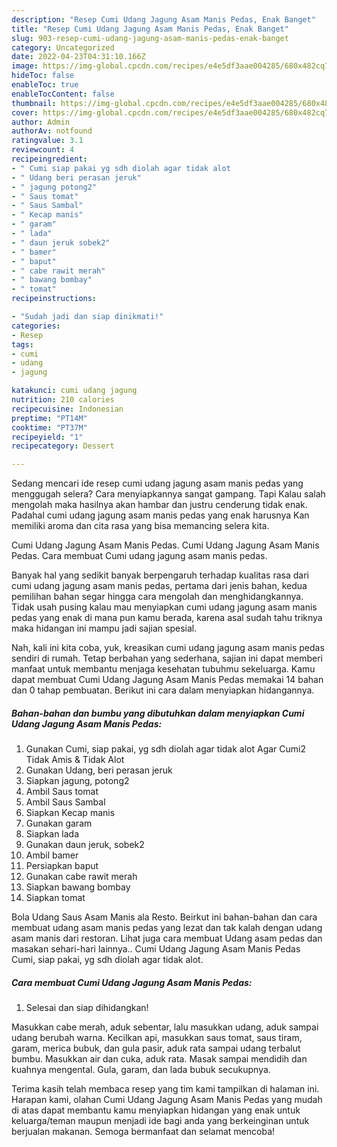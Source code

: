```yaml
---
description: "Resep Cumi Udang Jagung Asam Manis Pedas, Enak Banget"
title: "Resep Cumi Udang Jagung Asam Manis Pedas, Enak Banget"
slug: 903-resep-cumi-udang-jagung-asam-manis-pedas-enak-banget
category: Uncategorized
date: 2022-04-23T04:31:10.166Z
image: https://img-global.cpcdn.com/recipes/e4e5df3aae004285/680x482cq70/cumi-udang-jagung-asam-manis-pedas-foto-resep-utama.jpg
hideToc: false
enableToc: true
enableTocContent: false
thumbnail: https://img-global.cpcdn.com/recipes/e4e5df3aae004285/680x482cq70/cumi-udang-jagung-asam-manis-pedas-foto-resep-utama.jpg
cover: https://img-global.cpcdn.com/recipes/e4e5df3aae004285/680x482cq70/cumi-udang-jagung-asam-manis-pedas-foto-resep-utama.jpg
author: Admin
authorAv: notfound
ratingvalue: 3.1
reviewcount: 4
recipeingredient:
- " Cumi siap pakai yg sdh diolah agar tidak alot                      Agar Cumi2 Tidak Amis  Tidak Alot"
- " Udang beri perasan jeruk"
- " jagung potong2"
- " Saus tomat"
- " Saus Sambal"
- " Kecap manis"
- " garam"
- " lada"
- " daun jeruk sobek2"
- " bamer"
- " baput"
- " cabe rawit merah"
- " bawang bombay"
- " tomat"
recipeinstructions:

- "Sudah jadi dan siap dinikmati!"
categories:
- Resep
tags:
- cumi
- udang
- jagung

katakunci: cumi udang jagung 
nutrition: 210 calories
recipecuisine: Indonesian
preptime: "PT14M"
cooktime: "PT37M"
recipeyield: "1"
recipecategory: Dessert

---
```



Sedang mencari ide resep cumi udang jagung asam manis pedas yang menggugah selera? Cara menyiapkannya sangat gampang. Tapi Kalau salah mengolah maka hasilnya akan hambar dan justru cenderung tidak enak. Padahal cumi udang jagung asam manis pedas yang enak harusnya Kan memiliki aroma dan cita rasa yang bisa memancing selera kita.


Cumi Udang Jagung Asam Manis Pedas. Cumi Udang Jagung Asam Manis Pedas. Cara membuat Cumi udang jagung asam manis pedas.

Banyak hal yang sedikit banyak berpengaruh terhadap kualitas rasa dari cumi udang jagung asam manis pedas, pertama dari jenis bahan, kedua pemilihan bahan segar hingga cara mengolah dan menghidangkannya. Tidak usah pusing kalau mau menyiapkan cumi udang jagung asam manis pedas yang enak di mana pun kamu berada, karena asal sudah tahu triknya maka hidangan ini mampu jadi sajian spesial.


Nah, kali ini kita coba, yuk, kreasikan cumi udang jagung asam manis pedas sendiri di rumah. Tetap berbahan yang sederhana, sajian ini dapat memberi manfaat untuk membantu menjaga kesehatan tubuhmu sekeluarga. Kamu dapat membuat Cumi Udang Jagung Asam Manis Pedas memakai 14 bahan dan 0 tahap pembuatan. Berikut ini cara dalam menyiapkan hidangannya.

<!--inarticleads1-->

##### Bahan-bahan dan bumbu yang dibutuhkan dalam menyiapkan Cumi Udang Jagung Asam Manis Pedas:

1. Gunakan  Cumi, siap pakai, yg sdh diolah agar tidak alot                      Agar Cumi2 Tidak Amis &amp; Tidak Alot
1. Gunakan  Udang, beri perasan jeruk
1. Siapkan  jagung, potong2
1. Ambil  Saus tomat
1. Ambil  Saus Sambal
1. Siapkan  Kecap manis
1. Gunakan  garam
1. Siapkan  lada
1. Gunakan  daun jeruk, sobek2
1. Ambil  bamer
1. Persiapkan  baput
1. Gunakan  cabe rawit merah
1. Siapkan  bawang bombay
1. Siapkan  tomat


Bola Udang Saus Asam Manis ala Resto. Beirkut ini bahan-bahan dan cara membuat udang asam manis pedas yang lezat dan tak kalah dengan udang asam manis dari restoran. Lihat juga cara membuat Udang asam pedas dan masakan sehari-hari lainnya.. Cumi Udang Jagung Asam Manis Pedas Cumi, siap pakai, yg sdh diolah agar tidak alot. 

<!--inarticleads2-->

##### Cara membuat Cumi Udang Jagung Asam Manis Pedas:


1. Selesai dan siap dihidangkan!

Masukkan cabe merah, aduk sebentar, lalu masukkan udang, aduk sampai udang berubah warna. Kecilkan api, masukkan saus tomat, saus tiram, garam, merica bubuk, dan gula pasir, aduk rata sampai udang terbalut bumbu. Masukkan air dan cuka, aduk rata. Masak sampai mendidih dan kuahnya mengental. Gula, garam, dan lada bubuk secukupnya. 

Terima kasih telah membaca resep yang tim kami tampilkan di halaman ini. Harapan kami, olahan Cumi Udang Jagung Asam Manis Pedas yang mudah di atas dapat membantu kamu menyiapkan hidangan yang enak untuk keluarga/teman maupun menjadi ide bagi anda yang berkeinginan untuk berjualan makanan. Semoga bermanfaat dan selamat mencoba!
